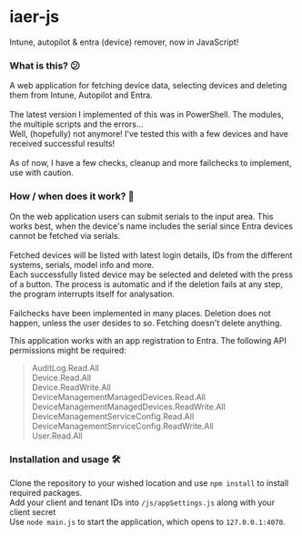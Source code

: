 # iaer-js
Intune, autopilot &amp; entra (device) remover, now in JavaScript!

### What is this? 😕
A web application for fetching device data, selecting devices and deleting them from Intune, Autopilot and Entra.</br></br>
The latest version I implemented of this was in PowerShell. The modules, the multiple scripts and the errors...</br>
Well, (hopefully) not anymore! I've tested this with a few devices and have received successful results!</br></br>
As of now, I have a few checks, cleanup and more failchecks to implement, use with caution.

### How / when does it work? 🤔
On the web application users can submit serials to the input area. This works best, when the device's name includes the serial
since Entra devices cannot be fetched via serials.</br></br>
Fetched devices will be listed with latest login details, IDs from the different systems, serials, model info and more.</br>
Each successfully listed device may be selected and deleted with the press of a button. The process is automatic and if
the deletion fails at any step, the program interrupts itself for analysation.</br></br>
Failchecks have been implemented in many places. Deletion does not happen, unless the user desides to so. Fetching doesn't delete anything.

This application works with an app registration to Entra. The following API permissions might be required:</br>
 > AuditLog.Read.All</br>
 > Device.Read.All</br>
 > Device.ReadWrite.All</br>
 > DeviceManagementManagedDevices.Read.All</br>
 > DeviceManagementManagedDevices.ReadWrite.All</br>
 > DeviceManagementServiceConfig.Read.All</br>
 > DeviceManagementServiceConfig.ReadWrite.All</br>
 > User.Read.All</br>

### Installation and usage 🛠️
Clone the repository to your wished location and use ```npm install``` to install required packages.</br>
Add your client and tenant IDs into ```/js/appSettings.js``` along with your client secret</br>
Use ```node main.js``` to start the application, which opens to ```127.0.0.1:4070```.
